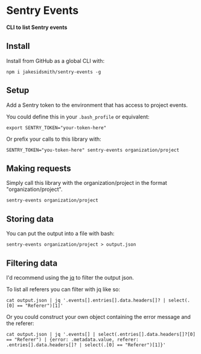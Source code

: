 # Sentry Events

**CLI to list Sentry events**

## Install

Install from GitHub as a global CLI with:

```
npm i jakesidsmith/sentry-events -g
```

## Setup

Add a Sentry token to the environment that has access to project events.

You could define this in your `.bash_profile` or equivalent:

```
export SENTRY_TOKEN="your-token-here"
```

Or prefix your calls to this library with:

```
SENTRY_TOKEN="you-token-here" sentry-events organization/project
```

## Making requests

Simply call this library with the organization/project in the format "organization/project".

```
sentry-events organization/project
```

## Storing data

You can put the output into a file with bash:


```
sentry-events organization/project > output.json
```

## Filtering data

I'd recommend using the [jq](https://stedolan.github.io/jq/) to filter the output json.

To list all referers you can filter with jq like so:

```
cat output.json | jq '.events[].entries[].data.headers[]? | select(.[0] == "Referer")[1]'
```

Or you could construct your own object containing the error message and the referer:

```
cat output.json | jq '.events[] | select(.entries[].data.headers[]?[0] == "Referer") | {error: .metadata.value, referer: .entries[].data.headers[]? | select(.[0] == "Referer")[1]}'
```
